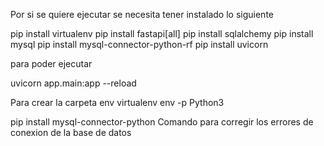 Por si se quiere ejecutar se necesita tener instalado lo siguiente

pip install virtualenv 
pip install fastapi[all]
pip install sqlalchemy
pip install mysql
pip install mysql-connector-python-rf
pip install uvicorn 

para poder ejecutar 

uvicorn app.main:app --reload

Para crear la carpeta env 
virtualenv env -p Python3

pip install mysql-connector-python
Comando para corregir los errores de conexion de la base de datos

